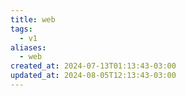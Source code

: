```yaml
---
title: web
tags:
  - v1
aliases:
  - web
created_at: 2024-07-13T01:13:43-03:00
updated_at: 2024-08-05T12:13:43-03:00
---
```

